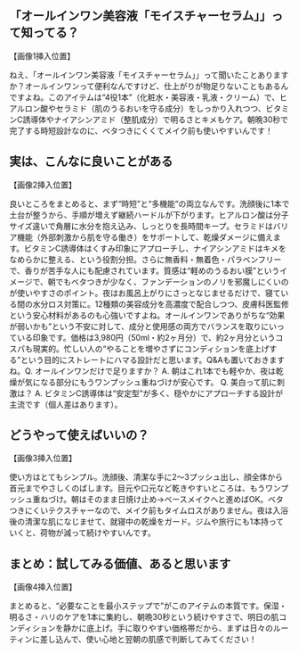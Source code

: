 ## 「オールインワン美容液「モイスチャーセラム」」って知ってる？

【画像1挿入位置】

ねえ、「オールインワン美容液「モイスチャーセラム」」って聞いたことありますか？オールインワンって便利なんですけど、仕上がりが物足りないこともあるんですよね。このアイテムは“4役1本”（化粧水・美容液・乳液・クリーム）で、ヒアルロン酸やセラミド（肌のうるおいを守る成分）をしっかり入れつつ、ビタミンC誘導体やナイアシンアミド（整肌成分）で明るさとキメもケア。朝晩30秒で完了する時短設計なのに、ベタつきにくくてメイク前も使いやすいんです！

## 実は、こんなに良いことがある

【画像2挿入位置】

良いところをまとめると、まず“時短”と“多機能”の両立なんです。洗顔後に1本で土台が整うから、手順が増えず継続ハードルが下がります。ヒアルロン酸は分子サイズ違いで角層に水分を抱え込み、しっとりを長時間キープ。セラミドはバリア機能（外部刺激から肌を守る働き）をサポートして、乾燥ダメージに備えます。ビタミンC誘導体はくすみ印象にアプローチし、ナイアシンアミドはキメをなめらかに整える、という役割分担。さらに無香料・無着色・パラベンフリーで、香りが苦手な人にも配慮されています。質感は“軽めのうるおい膜”というイメージで、朝でもベタつきが少なく、ファンデーションのノリを邪魔しにくいのが使いやすさのポイント。夜はお風呂上がりにさっとなじませるだけで、寝ている間の水分ロス対策に。12種類の美容成分を高濃度で配合しつつ、皮膚科医監修という安心材料があるのも心強いですよね。オールインワンでありがちな“効果が弱いかも”という不安に対して、成分と使用感の両方でバランスを取りにいっている印象です。価格は3,980円（50ml・約2ヶ月分）で、約2ヶ月分というコスパも現実的。忙しい人の“やることを増やさずにコンディションを底上げする”という目的にストレートにハマる設計だと思います。Q&Aも置いておきますね。Q. オールインワンだけで足りますか？ A. 朝はこれ1本でも軽やか、夜は乾燥が気になる部分にもうワンプッシュ重ねづけが安心です。 Q. 美白って肌に刺激は？ A. ビタミンC誘導体は“安定型”が多く、穏やかにアプローチする設計が主流です（個人差はあります）。

## どうやって使えばいいの？

【画像3挿入位置】

使い方はとてもシンプル。洗顔後、清潔な手に2〜3プッシュ出し、顔全体から首元までやさしくのばします。目元や口元など乾きやすいところは、もうワンプッシュ重ねづけ。朝はそのまま日焼け止め→ベースメイクへと進めばOK。ベタつきにくいテクスチャーなので、メイク前もタイムロスがありません。夜は入浴後の清潔な肌になじませて、就寝中の乾燥をガード。ジムや旅行にも1本持っていくと、荷物が減って続けやすいんです。

## まとめ：試してみる価値、あると思います

【画像4挿入位置】

まとめると、“必要なことを最小ステップで”がこのアイテムの本質です。保湿・明るさ・ハリのケアを1本に集約し、朝晩30秒という続けやすさで、明日の肌コンディションを静かに底上げ。手に取りやすい価格帯だから、まずは日々のルーティンに差し込んで、使い心地と翌朝の肌感で判断してみてください！
